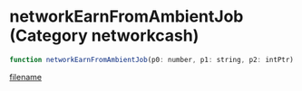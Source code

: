 # networkEarnFromAmbientJob (Category networkcash)

```js
function networkEarnFromAmbientJob(p0: number, p1: string, p2: intPtr): Array
```

[filename](networkEarnFromAmbientJob_m.md ':include')